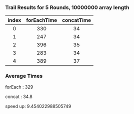 ### Trail Results for 5 Rounds, 10000000 array length
|index  | forEachTime | concatTime|
| :--:  | :--:        |   :---:   |
| 0     |    330      |    34     |
| 1     |    247      |    34     |
| 2     |    396      |    35     |
| 3     |    283      |    34     |
| 4     |    389      |    37     |

### Average Times

forEach : 329

concat  : 34.8

speed up: 9.454022988505749

